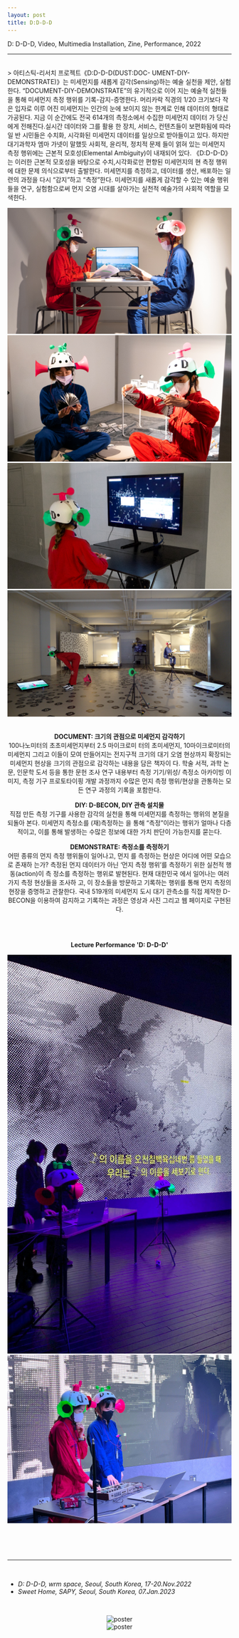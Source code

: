 ```yaml
---
layout: post
title: D:D-D-D
---
```


D: D-D-D, Video, Multimedia Installation, Zine, Performance, 2022

***

<br/>
>
아티스틱-리서치 프로젝트《D:D-D-D(DUST:DOC- UMENT-DIY-DEMONSTRATE)》는 미세먼지를 새롭게 감각(Sensing)하는 예술 실천을 제안, 실험한다. “DOCUMENT-DIY-DEMONSTRATE”의 유기적으로 이어 지는 예술적 실천들을 통해 미세먼지 측정 행위를 기록-감지-증명한다.
머리카락 직경의 1/20 크기보다 작은 입자로 이루 어진 미세먼지는 인간의 눈에 보이지 않는 한계로 인해 데이터의 형태로 가공된다. 지금 이 순간에도 전국 614개의 측정소에서 수집한 미세먼지 데이터 가 당신에게 전해진다.실시간 데이터와 그를 활용 한 장치, 서비스, 컨텐츠들이 보편화됨에 따라 일 반 시민들은 수치화, 시각화된 미세먼지 데이터를 일상으로 받아들이고 있다. 하지만 대기과학자 엠마 가넷이 말했듯 사회적, 윤리적, 정치적 문제 들이 얽혀 있는 미세먼지 측정 행위에는 근본적 모호성(Elemental Ambiguity)이 내재되어 있다.
《D:D-D-D》는 이러한 근본적 모호성을 바탕으로 수치,시각화로만 편향된 미세먼지의 현 측정 행위에 대한 문제 의식으로부터 출발한다. 미세먼지를 측정하고, 데이터를 생산, 배포하는 일련의 과정을 다시 “감지”하고 “측정”한다. 미세먼지를 새롭게 감각할 수 있는 예술 행위들을 연구, 실험함으로써 먼지 오염 시대를 살아가는 실천적 예술가의 사회적 역할을 모색한다.

<div>
<p align="middle">
<img class="img_horizontal" src="/img/work_footage/DDDD_02.jpg" alt="DDDD_02.jpg" title="DDDD_02.jpg"/>
<br/>
<img class="img_horizontal" src="/img/work_footage/DDDD_03.jpg" alt="DDDD_03.jpg" title="DDDD_03.jpg"/>
<br/>
<img class="img_horizontal" src="/img/work_footage/DDDD_04.jpg" alt="DDDD_04.jpg" title="DDDD_04.jpg"/>
<br/>
<img class="img_horizontal" src="/img/work_footage/DDDD_10.jpg" alt="DDDD_10.jpg" title="DDDD_10.jpg"/>
</p>
</div>

<div>
<p align="middle"><br/>
<b>DOCUMENT: 크기의 관점으로 미세먼지 감각하기</b><br/>
100나노미터의 초초미세먼지부터 2.5 마이크로미 터의 초미세먼지, 10마이크로미터의 미세먼지 그리고 이들이 모여 만들어지는 전지구적 크기의 대기 오염 현상까지 확장되는 미세먼지 현상을 크기의 관점으로 감각하는 내용을 담은 책자이 다. 학술 서적, 과학 논문, 인문학 도서 등을 통한 문헌 조사 연구 내용부터 측정 기기/위성/ 측정소 아카이빙 이미지, 측정 기구 프로토타이핑 개발 과정까지 수많은 먼지 측정 행위/현상을 관통하는 모든 연구 과정의 기록을 포함한다.
</p>
</div>
<div>
<p align="middle">
<b>DIY: D-BECON, DIY 관측 설치물</b><br/>
직접 만든 측정 기구를 사용한 감각의 실천을 통해 미세먼지를 측정하는 행위의 본질을 되돌아 본다. 미세먼지 측정소를 (재)측정하는 <D-BECON>을 통해 “측정”이라는 행위가 얼마나 다층적이고, 이를 통해 발생하는 수많은 정보에 대한 가치 판단이 가능한지를 묻는다.
</p>
</div>
<div>
<p align="middle">
<b>DEMONSTRATE: 측정소를 측정하기</b><br/>
어떤 종류의 먼지 측정 행위들이 일어나고, 먼지 를 측정하는 현상은 어디에 어떤 모습으로 존재하 는가? 측정된 먼지 데이터가 아닌 ‘먼지 측정 행위’를 측정하기 위한 실천적 행동(action)이 측 정소를 측정하는 행위로 발현된다. 현재 대한민국 에서 일어나는 여러 가지 측정 현상들을 조사하 고, 이 장소들을 방문하고 기록하는 행위를 통해 먼지 측정의 현장을 증명하고 관찰한다.
국내 519개의 미세먼지 도시 대기 관측소를 직접 제작한 D-BECON을 이용하여 감지하고 기록하는 과정은 영상과 사진 그리고 웹 페이지로 구현된다.
</p>
</div>
<br/><br/>
<div>
<p align="middle">
<b>Lecture Performance 'D: D-D-D'</b>
</p>
<p align="middle">
<img class="img_vertical" src="/img/work_footage/signal-2023-01-05-183504_008.jpeg" alt="signal-2023-01-05-183504_008.jpeg" title="lecture performance 01"/>
<br/>
<img class="img_horizontal" src="/img/work_footage/signal-2023-01-07-200220_004.jpeg" alt="signal-2023-01-07-200220_004.jpeg" title="lecture performance 02"/>
</p>
</div>

<br/><br/><br/>


***


<br/>
<ul>
<li><i>D: D-D-D, wrm space, Seoul, South Korea, 17-20.Nov.2022</i></li>
<li><i>Sweet Home, SAPY, Seoul, South Korea, 07.Jan.2023</i></li>
</ul>
<br/>
<div class="img_vertical">
<p align="middle">
	<img class="img_poster" src="{{ site.baseurl }}/img/dddd-poster.png" alt="poster" title="poster"/><br/>
  <img class="img_poster" src="{{ site.baseurl }}/img/sweethome_poster.jpg" alt="poster" title="poster"/><br/>
  </p>
</div>
